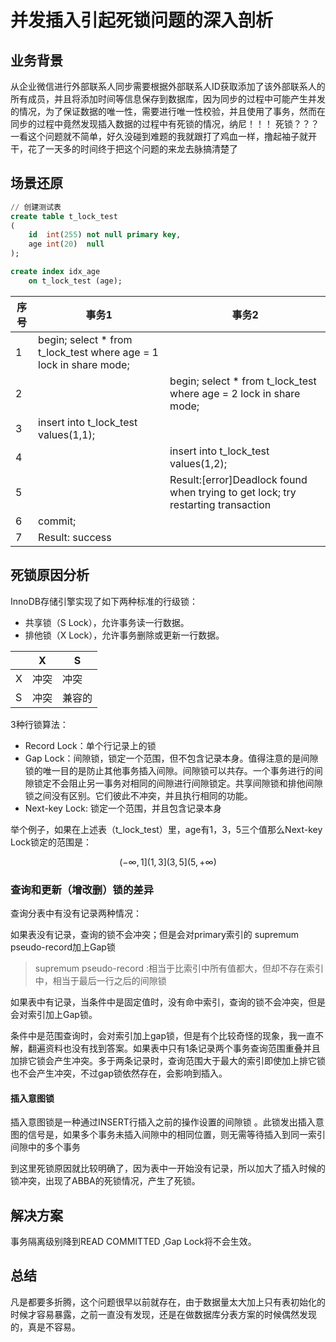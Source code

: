 # 并发插入引起死锁问题的深入剖析

## 业务背景

从企业微信进行外部联系人同步需要根据外部联系人ID获取添加了该外部联系人的所有成员，并且将添加时间等信息保存到数据库，因为同步的过程中可能产生并发的情况，为了保证数据的唯一性，需要进行唯一性校验，并且使用了事务，然而在同步的过程中竟然发现插入数据的过程中有死锁的情况，纳尼！！！ 死锁？？？一看这个问题就不简单，好久没碰到难题的我就跟打了鸡血一样，撸起袖子就开干，花了一天多的时间终于把这个问题的来龙去脉搞清楚了

## 场景还原

```sql
// 创建测试表
create table t_lock_test
(
    id  int(255) not null primary key,
    age int(20)  null
);

create index idx_age
    on t_lock_test (age);

```

|序号|事务1|事务2|
|---|---|---|
|1|begin; select * from t_lock_test where age = 1 lock in share mode; ||
|2||begin; select * from t_lock_test where age = 2 lock in share mode;|
|3|insert into t_lock_test values(1,1);||
|4||insert into t_lock_test values(1,2);|
|5||Result:[error]Deadlock found when trying to get lock; try restarting transaction|
|6|commit; ||
|7|Result: success|

## 死锁原因分析

InnoDB存储引擎实现了如下两种标准的行级锁：

- 共享锁（S Lock），允许事务读一行数据。
- 排他锁（X Lock），允许事务删除或更新一行数据。

| |X|S|
|---|---|---|
X|冲突|冲突|
S|冲突|兼容的|

3种行锁算法：

- Record Lock：单个行记录上的锁
- Gap Lock：间隙锁，锁定一个范围，但不包含记录本身。值得注意的是间隙锁的唯一目的是防止其他事务插入间隙。间隙锁可以共存。一个事务进行的间隙锁定不会阻止另一事务对相同的间隙进行间隙锁定。共享间隙锁和排他间隙锁之间没有区别。它们彼此不冲突，并且执行相同的功能。
- Next-key Lock: 锁定一个范围，并且包含记录本身

举个例子，如果在上述表（t_lock_test）里，age有1，3，5三个值那么Next-key Lock锁定的范围是：

```math
(-∞,1]
(1,3]
(3,5]
(5,+∞)
```

### 查询和更新（增改删）锁的差异

查询分表中有没有记录两种情况：

如果表没有记录，查询的锁不会冲突；但是会对primary索引的 supremum pseudo-record加上Gap锁

> supremum pseudo-record :相当于比索引中所有值都大，但却不存在索引中，相当于最后一行之后的间隙锁

如果表中有记录，当条件中是固定值时，没有命中索引，查询的锁不会冲突，但是会对索引加上Gap锁。

条件中是范围查询时，会对索引加上gap锁，但是有个比较奇怪的现象，我一直不解，翻遍资料也没有找到答案。如果表中只有1条记录两个事务查询范围重叠并且加排它锁会产生冲突。多于两条记录时，查询范围大于最大的索引即使加上排它锁也不会产生冲突，不过gap锁依然存在，会影响到插入。

#### 插入意图锁

插入意图锁是一种通过INSERT行插入之前的操作设置的间隙锁 。此锁发出插入意图的信号是，如果多个事务未插入间隙中的相同位置，则无需等待插入到同一索引间隙中的多个事务

到这里死锁原因就比较明确了，因为表中一开始没有记录，所以加大了插入时候的锁冲突，出现了ABBA的死锁情况，产生了死锁。

## 解决方案

事务隔离级别降到READ COMMITTED ,Gap Lock将不会生效。

## 总结

凡是都要多折腾，这个问题很早以前就存在，由于数据量太大加上只有表初始化的时候才容易暴露，之前一直没有发现，还是在做数据库分表方案的时候偶然发现的，真是不容易。
